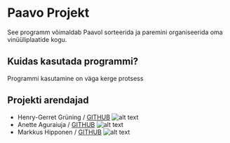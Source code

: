 # Paavo Projekt

See programm võimaldab Paavol sorteerida ja paremini organiseerida oma vinüüliplaatide kogu.

## Kuidas kasutada programmi?
Programmi kasutamine on väga kerge protsess
## Projekti arendajad
- Henry-Gerret Grüning / [GITHUB](https://github.com/HenryGerretGruning/OOPLahendused/tree/master/PaavoProject "Henry-Gerret Grüning Github") ![alt text](https://cdn.iconscout.com/icon/free/png-256/github-153-675523.png "GITHUB LOGO")
- Anette Aguraiuja / [GITHUB](https://github.com/AnetteAgura/parimad_praktikad "Anette Aguraiuja Github") ![alt text](https://cdn.iconscout.com/icon/free/png-256/github-153-675523.png "GITHUB LOGO")
- Markkus Hipponen / [GITHUB](https://github.com/hipponen03/OOP-lahendused/tree/master/Paavo "Markus Hipponen Github") ![alt text](https://cdn.iconscout.com/icon/free/png-256/github-153-675523.png "GITHUB LOGO")
